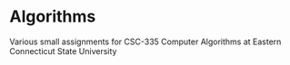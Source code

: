 # Algorithms
Various small assignments for CSC-335 Computer Algorithms at Eastern Connecticut State University
